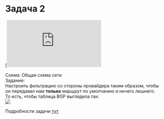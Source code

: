 # Задача 2

[![](https://dan4i4ek.info/src/56.html)

Схема: Общая схема сети  
Задание:  
Настроить фильтрацию со стороны провайдера таким образом, чтобы он передавал нам **только** маршрут по умолчанию и ничего лишнего.  
То есть, чтобы таблица BGP выглядела так:  
![](https://dan4i4ek.info/src/0_bc5c7_ac3fcaa1_XL.png)

Подробности задачи [тут](https://linkmeup.ru/blog/56.html)

